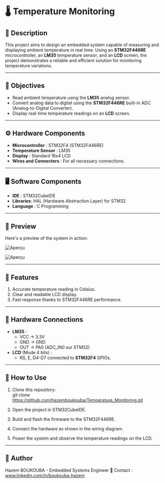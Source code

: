 # **🌡️ Temperature Monitoring**

## **📖 Description**
This project aims to design an embedded system capable of measuring and displaying ambient temperature in real time. Using an **STM32F446RE** microcontroller, an **LM35** temperature sensor, and an **LCD** screen, the project demonstrates a reliable and efficient solution for monitoring temperature variations.

---

## **🎯 Objectives**
- Read ambient temperature using the **LM35** analog sensor.
- Convert analog data to digital using the **STM32F446RE** built-in ADC (Analog-to-Digital Converter).
- Display real-time temperature readings on an **LCD** screen.
  
---

## **⚙️  Hardware Components**
- **Microcontroller** : STM32F4 (STM32F446RE)
- **Temperature Sensor** : LM35
- **Display** : Standard 16x4 LCD
- **Wires and Connectors** : For all necessary connections.

---

## **🖥️ Software Components**
- **IDE** : STM32CubeIDE
- **Libraries**: HAL (Hardware Abstraction Layer) for STM32
- **Language** : C Programming

---

## **📸 Preview**
Here's a preview of the system in action:  

![Aperçu](./capture1.jpg)

![Aperçu](./capture2.jpg)

---

## **🚀  Features**
1. Accurate temperature reading in Celsius.
2. Clear and readable LCD display.
3. Fast response thanks to STM32F446RE performance.

---

## **🔧 Hardware Connections**
- **LM35** :
  - VCC → 3.3V
  - GND → GND
  - OUT → PA0 (ADC_IN0 sur STM32)
- **LCD** (Mode 4 bits) :
  - RS, E, D4-D7 connected to **STM32F4** GPIOs.

---

## **📜 How to Use**
1. Clone this repository:  
   git clone https://github.com/hazemboukouba/Temperature_Monitoring.git

2. Open the project in STM32CubeIDE.
3. Build and flash the firmware to the STM32F446RE.
4. Connect the hardware as shown in the wiring diagram.
5. Power the system and observe the temperature readings on the LCD.
   
---

## 🎉 Author

Hazem BOUKOUBA - Embedded Systems Engineer
📧 Contact : www.linkedin.com/in/boukouba-hazem

